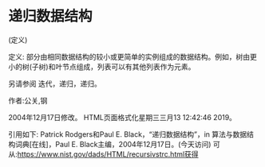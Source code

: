 # 递归数据结构


(定义)



定义:
部分由相同数据结构的较小或更简单的实例组成的数据结构。例如，树由更小的树(子树)和叶节点组成，列表可以有其他列表作为元素。



另请参阅
迭代，递归，递归。


作者:公关,钢







2004年12月17日修改。
HTML页面格式化星期三三月13 12:42:46 2019。



引用如下:
Patrick Rodgers和Paul E. Black，“递归数据结构”，in
算法与数据结构词典[在线]，Paul E. Black主编，2004年12月17日。(今天访问)
可从:https://www.nist.gov/dads/HTML/recursivstrc.html获得